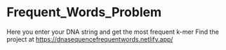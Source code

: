 # Frequent_Words_Problem
Here you enter your DNA string and get the most frequent k-mer
Find the project at https://dnasequencefrequentwords.netlify.app/
